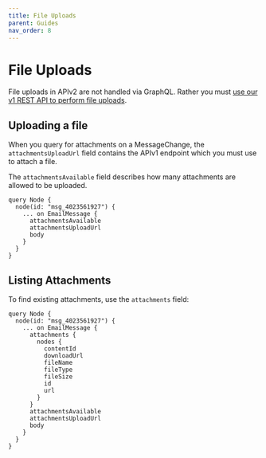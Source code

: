 ```yaml
---
title: File Uploads
parent: Guides
nav_order: 8
---
```


# File Uploads

File uploads in APIv2 are not handled via GraphQL. Rather you must [use our v1 REST API to perform file uploads](https://www.groovehq.com/docs/attachments).

## Uploading a file

When you query for attachments on a MessageChange, the `attachmentsUploadUrl` field contains the APIv1 endpoint which you must use to attach a file.

The `attachmentsAvailable` field describes how many attachments are allowed to be uploaded.

```
query Node {
  node(id: "msg_4023561927") {
    ... on EmailMessage {
      attachmentsAvailable
      attachmentsUploadUrl
      body
    }
  }
}
```

## Listing Attachments

To find existing attachments, use the `attachments` field:

```
query Node {
  node(id: "msg_4023561927") {
    ... on EmailMessage {
      attachments {
        nodes {
          contentId
          downloadUrl
          fileName
          fileType
          fileSize
          id
          url
        }
      }
      attachmentsAvailable
      attachmentsUploadUrl
      body
    }
  }
}
```
